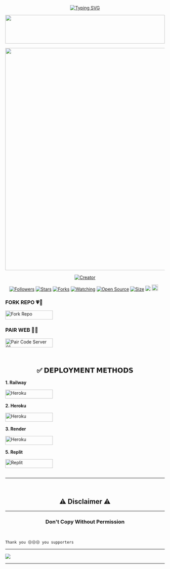 <div align="center">

 [![Typing SVG](https://readme-typing-svg.herokuapp.com?font=Rockstar-ExtraBold&color=F01&lines=ＱＵＥＥＮ+ＥＳＨＵ+ＭＤ+Ｖ1;ＭＵＬＴＩ+ＤＥＶＩＣＥ+ＷＨＡＴＳＡＰＰ+ＢＯT+;ＣＲＥＡＴＥ+ＢＹ+ＳＬ+ＥＳＨＡＮ+ＴＥＣＨ)](https://git.io/typing-svg)
 
<img src="https://i.imgur.com/dBaSKWF.gif" height="90" width="100%">

<p align="center">
<a href="https://github.com/ESHAN-QUEEN-ESHU-MD/QUEEN-ESHU-MD-V1">
    <img src="https://i.ibb.co/TgGwnns/20241214-065324.jpg"  width="700px">
</a> </p>
</div>
 
<p align="center">
<a href="#"><img title="Creator" src="https://img.shields.io/badge/Creator-ESHAN-blue.svg?style=for-the-badge&logo=github"></a>
</p>
<p align="center">
<a href="https://github.com/ESHAN-QUEEN-ESHU-MD/followers"><img title="Followers" src="https://img.shields.io/github/followers/ESHAN-QUEEN-ESHU-MD?color=red&style=flat-square"></a>
<a href="https://github.com/ESHAN-QUEEN-ESHU-MD/QUEEN-ESHU-MD-V1/stargazers/"><img title="Stars" src="https://img.shields.io/github/stars/ESHAN-QUEEN-ESHU-MD/QUEEN-ESHU-MD-V1?color=blue&style=flat-square"></a>
<a href="https://github.com/ESHAN-QUEEN-ESHU-MD/QUEEN-ESHU-MD-V1/network/members"><img title="Forks" src="https://img.shields.io/github/forks/ESHAN-QUEEN-ESHU-MD/QUEEN-ESHU-MD-V1?color=red&style=flat-square"></a>
<a href="https://github.com/ESHAN-QUEEN-ESHU-MD/QUEEN-ESHU-MD-V1/watchers"><img title="Watching" src="https://img.shields.io/github/watchers/ESHAN-QUEEN-ESHU-MD/QUEEN-ESHU-MD-V1?label=Watchers&color=blue&style=flat-square"></a>
<a href="https://github.com/ESHAN-QUEEN-ESHU-MD/QUEEN-ESHU-MD-V1"><img title="Open Source" src="https://img.shields.io/badge/Author-Eshu%20Bot%20Inc.-red?v=103"></a>
<a href="https://github.com/ESHAN-QUEEN-ESHU-MD/QUEEN-ESHU-MD-V1/"><img title="Size" src="https://img.shields.io/github/repo-size/ESHAN-QUEEN-ESHU-MD/QUEEN-ESHU-MD-V1?style=flat-square&color=green"></a>
<a href="https://hits.seeyoufarm.com"><img src="https://hits.seeyoufarm.com/api/count/incr/badge.svg?url=https%3A%2F%2Fgithub.com%2FESHAN-QUEEN-ESHU-MD%2FQUEEN-ESHU-MD-V1&count_bg=%2379C83D&title_bg=%23555555&icon=probot.svg&icon_color=%2300FF6D&title=hits&edge_flat=false"/></a>
<a href="https://github.com/QUEEN-ESHU-MD-V1/graphs/commit-activity"><img height="20" src="https://img.shields.io/badge/Maintained%3F-yes-green.svg"></a>&nbsp;&nbsp;
</p>

### FORK REPO 💗🦋
<p align="left">
  <a href='https://github.com/ESHAN-QUEEN-ESHU-MD/QUEEN-ESHU-MD-V1/fork' target="_blank">
    <img alt='Fork Repo' src='https://img.shields.io/badge/-Fork%20Repo-grey?style=for-the-badge&logo=github&logoColor=white' width=150 height=28/>
  </a>
</p>

### PAIR WEB 🦋💗
<p align="left">
  <a href='https://supun-md-v3-pair.onrender.com' target="_blank">
    <img alt='Pair Code Server 01' src='https://img.shields.io/badge/Get%20Pairing%20Code-darkpink?style=for-the-badge&logo=opencv&logoColor=black' width=150 height=28/>
  </a>
</p>

<br>

<h2 align="center">✅ 𝗗𝗘𝗣𝗟𝗢𝗬𝗠𝗘𝗡𝗧 𝗠𝗘𝗧𝗛𝗢𝗗𝗦</h2>

**1. Railway**

<p align="left">
<a href='https://railway.app/new' target="_blank"><img alt='Heroku' src='https://img.shields.io/badge/-railway deploy-purple?style=for-the-badge&logo=railway&logoColor=white'/< width=150 height=28/p></a>
   
**2. Heroku**
   
<p align="left">
<a href='https://dashboard.heroku.com/new?template=https://github.com/ESHAN-QUEEN-ESHU-MD/QUEEN-ESHU-MD-V1' target="_blank"><img alt='Heroku' src='https://img.shields.io/badge/-heroku ‎ deploy-blue?style=for-the-badge&logo=heroku&logoColor=white'/< width=150 height=28/p></a>
   
**3. Render**

<p align="left">
<a href='https://dashboard.render.com/web/new' target="_blank"><img alt='Heroku' src='https://img.shields.io/badge/-Render deploy-black?style=for-the-badge&logo=render&logoColor=white'/< width=150 height=28/p></a>

**5. Replit**

<p align="left">
<a href='https://replit.com/~' target="_blank"><img alt='Replit' src='https://img.shields.io/badge/-Replit Deploy-red?style=for-the-badge&logo=replit&logoColor=white'/< width=150 height=28/p></a> 
<br>
<br>

---

 <br>
<h2 align="center"> ⚠️ Disclaimer ⚠️
 </h2>
 
 ---

<h3 align="center"> Don't Copy Without Permission 
</h3>

<br>

```
Thank you 😒😒😒 you supporters
```
-----
<a><img src='https://i.imgur.com/LyHic3i.gif'/></a>

------

